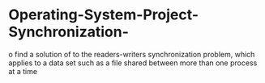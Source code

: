# Operating-System-Project-Synchronization-
o find a solution of to the readers-writers synchronization problem,  which applies to a data set such as a file shared between more than one process at a time
